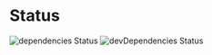 # Status

![dependencies Status](https://img.shields.io/david/deskoh/DependenciesStatus.svg?path=01&style=flat)
![devDependencies Status](https://img.shields.io/david/dev/deskoh/DependenciesStatus.svg?path=01&style=flat)
